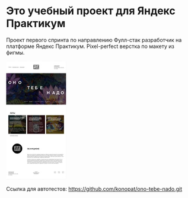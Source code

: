 # Это учебный проект для Яндекс Практикум

Проект первого спринта по направлению Фулл-стак разработчик на платформе Яндекс Практикум. Pixel-perfect верстка по макету из фигмы.

![index.html preview](./preview.jpg)

Ссылка для автотестов:
https://github.com/konopat/ono-tebe-nado.git
